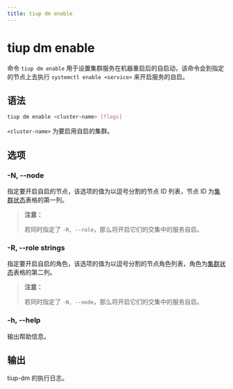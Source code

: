 ```yaml
---
title: tiup dm enable
---
```


# tiup dm enable

命令 `tiup dm enable` 用于设置集群服务在机器重启后的自启动，该命令会到指定的节点上去执行 `systemctl enable <service>` 来开启服务的自启。

## 语法

```sh
tiup dm enable <cluster-name> [flags]
```

`<cluster-name>` 为要启用自启的集群。

## 选项

### -N, --node

指定要开启自启的节点，该选项的值为以逗号分割的节点 ID 列表，节点 ID 为[集群状态](/tiup/tiup-component-dm-display.md)表格的第一列。

> **注意：**
>
> 若同时指定了 `-R, --role`，那么将开启它们的交集中的服务自启。

### -R, --role strings

指定要开启自启的角色，该选项的值为以逗号分割的节点角色列表，角色为[集群状态](/tiup/tiup-component-dm-display.md)表格的第二列。

> **注意：**
>
> 若同时指定了 `-N, --node`，那么将开启它们的交集中的服务自启。

### -h, --help

输出帮助信息。

## 输出

tiup-dm 的执行日志。
